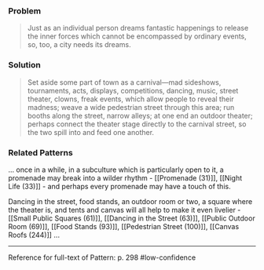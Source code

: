 ### Problem
>Just as an individual person dreams fantastic happenings to release the inner forces which cannot be encompassed by ordinary events, so, too, a city needs its dreams.

### Solution
>Set aside some part of town as a carnival—mad sideshows, tournaments, acts, displays, competitions, dancing, music, street theater, clowns, freak events, which allow people to reveal their madness; weave a wide pedestrian street through this area; run booths along the street, narrow alleys; at one end an outdoor theater; perhaps connect the theater stage directly to the carnival street, so the two spill into and feed one another.

### Related Patterns
... once in a while, in a subculture which is particularly open to it, a promenade may break into a wilder rhythm - [[Promenade (31)]], [[Night Life (33)]] - and perhaps every promenade may have a touch of this.

Dancing in the street, food stands, an outdoor room or two, a square where the theater is, and tents and canvas will all help to make it even livelier - [[Small Public Squares (61)]], [[Dancing in the Street (63)]], [[Public Outdoor Room (69)]], [[Food Stands (93)]], [[Pedestrian Street (100)]], [[Canvas Roofs (244)]] ... 

---
Reference for full-text of Pattern: p. 298 #low-confidence 